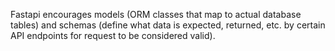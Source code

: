 Fastapi encourages models (ORM classes that map to actual database tables) and schemas (define what data is expected, returned, etc. by certain API endpoints for request to be considered valid).